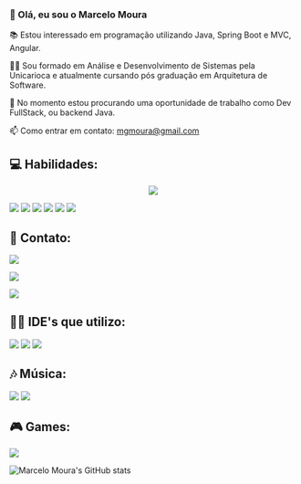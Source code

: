 
### 🧔 Olá, eu sou o Marcelo Moura

📚 Estou interessado em programação utilizando Java, Spring Boot e MVC, Angular.

👨‍🎓 Sou formado em Análise e Desenvolvimento de Sistemas pela Unicarioca e atualmente cursando pós graduação em Arquitetura de Software.

👀 No momento estou procurando uma oportunidade de trabalho como Dev FullStack, ou backend Java.

📫 Como entrar em contato: mgmoura@gmail.com

## 💻 Habilidades:

<p align="center">
  <a href="https://skillicons.dev">
    <img src="https://skillicons.dev/icons?i=java, spring, html, angular, bootstrap, mysql, mongodb" />
  </a>
</p>

![](https://img.shields.io/badge/Java-ED8B00?style=for-the-badge&logo=openjdk&logoColor=white)
![](https://img.shields.io/badge/Spring-6DB33F?style=for-the-badge&logo=spring&logoColor=white)
![](https://img.shields.io/badge/HTML-239120?style=for-the-badge&logo=html5&logoColor=white)
![](https://img.shields.io/badge/Angular-DD0031?style=for-the-badge&logo=angular&logoColor=white)
![](https://img.shields.io/badge/Bootstrap-563D7C?style=for-the-badge&logo=bootstrap&logoColor=white)
![](https://img.shields.io/badge/MySQL-00000F?style=for-the-badge&logo=mysql&logoColor=white)

## 📱 Contato:

[![](https://img.shields.io/badge/Gmail-D14836?style=for-the-badge&logo=gmail&logoColor=white)](mailto:mgmoura@gmail.com)


[![](https://img.shields.io/badge/Instagram-E4405F?style=for-the-badge&logo=instagram&logoColor=white)](https://instagram.com/mgmoura)

[![](https://img.shields.io/badge/linkedin-%230077B5.svg?style=for-the-badge&logo=linkedin&logoColor=white)](https://www.linkedin.com/in/marcelogmoura/)




## 👩‍💻 IDE's que utilizo:

![](https://img.shields.io/badge/Eclipse-2C2255?style=for-the-badge&logo=eclipse&logoColor=white)
![](https://img.shields.io/badge/IntelliJ_IDEA-000000.svg?style=for-the-badge&logo=intellij-idea&logoColor=white)
![](https://img.shields.io/badge/Visual%20Studio%20Code-0078d7.svg?style=for-the-badge&logo=visual-studio-code&logoColor=white)

## 🎶 Música:

[![](https://img.shields.io/badge/Deezer-FEAA2D?style=for-the-badge&logo=deezer&logoColor=white)](https://deezer.page.link/Ubphg8iNBdCoCx598)
[![](https://img.shields.io/badge/Spotify-1ED760?&style=for-the-badge&logo=spotify&logoColor=white)](https://open.spotify.com/playlist/3LumiTy1TDliAoUulqTZBG?si=d292beebd4aa486c)

## 🎮 Games:

[![](https://img.shields.io/badge/Battle.net-000?style=for-the-badge&logo=battle.net&logoColor=148EFF)](DEHUMANIZER#1109)




![Marcelo Moura's GitHub stats](https://github-readme-stats.vercel.app/api?username=marcelogmoura&show_icons=true&theme=merko)

<!--
**marcelogmoura/marcelogmoura** is a ✨ _special_ ✨ repository because its `README.md` (this file) appears on your GitHub profile.

Here are some ideas to get you started:

- 🔭 I’m currently working on ...
- 🌱 I’m currently learning ...
- 👯 I’m looking to collaborate on ...
- 🤔 I’m looking for help with ...
- 💬 Ask me about ...
- 📫 How to reach me: ...
- 😄 Pronouns: ...
- ⚡ Fun fact: ...
-->
